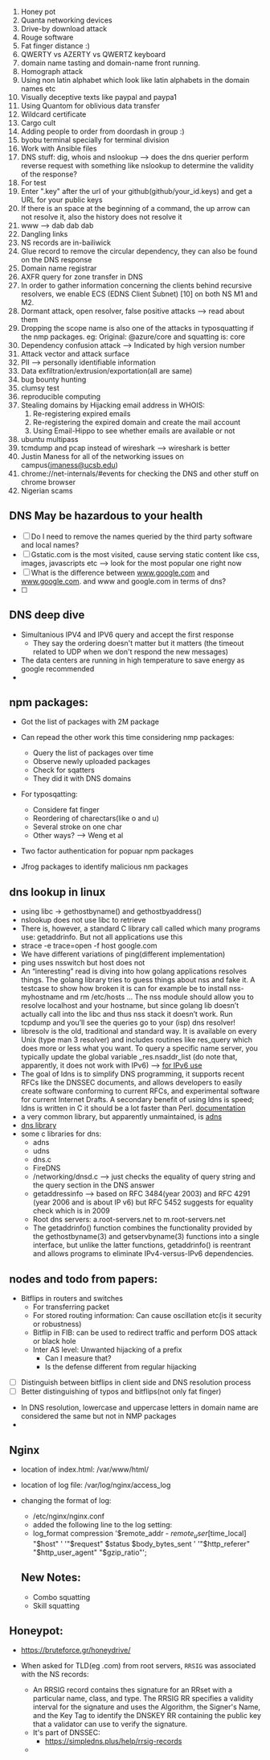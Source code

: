 1. Honey pot
2. Quanta networking devices
3. Drive-by download attack
4. Rouge software
5. Fat finger distance :)
6. QWERTY vs AZERTY vs QWERTZ keyboard 
7. domain name tasting and domain-name front running.
8. Homograph attack
9. Using non latin alphabet which look like latin alphabets in the domain names etc
10. Visually deceptive texts like paypal and paypa1 
11. Using Quantom for oblivious data transfer 
12. Wildcard certificate
13. Cargo cult
14. Adding people to order from doordash in group :)
15. byobu terminal specially for terminal division
16. Work with Ansible files
17. DNS stuff: dig, whois and nslookup --> does the dns querier perform reverse request with something like nslookup to determine the validity of the response? 
18. For test 
19. Enter ".key" after the url of your github(github/your_id.keys) and get a URL for your public keys
20. If there is an space at the beginning of a command, the up arrow can not resolve it, also the history does not resolve it 
21. www --> dab dab dab
22. Dangling links
23. NS records are in-bailiwick
24. Glue record to remove the circular dependency, they can also be found on the DNS response 
25. Domain name registrar
26. AXFR query for zone transfer in DNS
27. In order to gather information concerning the clients behind
recursive resolvers, we enable ECS (EDNS Client Subnet) [10] on
both NS M1 and M2.
28. Dormant attack, open resolver, false positive attacks --> read about them
29. Dropping the scope name is also one of the attacks in typosquatting if the nmp packages. eg: Original: @azure/core  and squatting is: core
30. Dependency confusion attack --> Indicated by high version number 
31. Attack vector and attack surface 
32. PII --> personally identifiable information
33. Data exfiltration/extrusion/exportation(all are same)
34. bug bounty hunting
35. clumsy test
36. reproducible computing 
37. Stealing domains by Hijacking email address in WHOIS:
    1.  Re-registering expired emails 
    2.  Re-registering the expired domain and create the mail account
    3.  Using Email-Hippo to see whether emails are available or not 
38. ubuntu multipass
39. tcmdump and pcap instead of wireshark --> wireshark is better
40. Justin Maness for all of the networking issues on campus(jmaness@ucsb.edu) 
41. chrome://net-internals/#events for checking the DNS and other stuff on chrome browser
42. Nigerian scams
    

## DNS May be hazardous to your health

- [ ] Do I need to remove the names queried by the third party software and local names?
- [ ] Gstatic.com is the most visited, cause serving static content like css, images, javascripts etc --> look for the most popular one right now  
- [ ] What is the difference between www.google.com and www.google.com. and www and google.com in terms of dns? 
- [ ] 

## DNS deep dive
* Simultanious IPV4 and IPV6 query and accept the first response
  * They say the ordering doesn't matter but it matters (the timeout related to UDP when we don't respond the new messages)
* The data centers are running in high temperature to save energy as google recommended 
* 



## npm packages:
* Got the list of packages with 2M package
* Can repead the other work this time considering nmp packages:
    * Query the list of packages over time
    * Observe newly uploaded packages 
    * Check for sqatters 
    * They did it with DNS domains
* For typosqatting:
    * Considere fat finger
    * Reordering of charectars(like o and u)
    * Several stroke on one char
    * Other ways? --> Weng et al

* Two factor authentication for popuar npm packages 
* Jfrog packages to identify malicious nm packages 

## dns lookup in linux
* using libc -> gethostbyname() and gethostbyaddress()
* nslookup does not use libc to retrieve 
* There is, however, a standard C library call called which many programs use: getaddrinfo. But not all applications use this
* strace -e trace=open -f host google.com
* We have different variations of ping(different implementation)
* ping uses nsswitch but host does not 
*  An “interesting” read is diving into how golang applications resolves things. The golang library tries to guess things about nss and fake it. A testcase to show how broken it is can for example be to install nss-myhostname and rm /etc/hosts … The nss module should allow you to resolve localhost and your hostname, but since golang lib doesn’t actually call into the libc and thus nss stack it doesn’t work. Run tcpdump and you’ll see the queries go to your (isp) dns resolver!
* libresolv is the old, traditional and standard way. It is available on every Unix (type man 3 resolver) and includes routines like res_query which does more or less what you want. To query a specific name server, you typically update the global variable _res.nsaddr_list (do note that, apparently, it does not work with IPv6) --> [for IPv6 use](https://stackoverflow.com/questions/388930/using-the-name-resolver-of-resolv-h-with-ipv6)
* The goal of ldns is to simplify DNS programming, it supports recent RFCs like the DNSSEC documents, and allows developers to easily create software conforming to current RFCs, and experimental software for current Internet Drafts. A secondary benefit of using ldns is speed; ldns is written in C it should be a lot faster than Perl. [documentation](https://www.nlnetlabs.nl/documentation/ldns/tutorial1_mx.html)
*  a very common library, but apparently unmaintained, is [adns](http://www.chiark.greenend.org.uk/~ian/adns/)
* [dns library](http://freshmeat.sourceforge.net/projects/poslib)
* some c libraries for dns:
  * adns
  * udns
  * dns.c
  * FireDNS
  * /networking/dnsd.c --> just checks the equality of query string and the query section in the DNS answer
  * getaddressinfo --> based on RFC 3484(year 2003) and RFC 4291 (year 2006 and is about IP v6) but RFC 5452 suggests for equality check which is in 2009
  * Root dns servers: a.root-servers.net to m.root-servers.net
  * The getaddrinfo() function combines the functionality provided by the gethostbyname(3) and getservbyname(3) functions into a single interface, but unlike the latter functions, getaddrinfo() is reentrant and allows programs to eliminate IPv4-versus-IPv6 dependencies.


## nodes and todo from papers:
* Bitflips in routers and switches
  * For transferring packet
  * For stored routing information: Can cause oscillation etc(is it security or robustness)
  * Bitflip in FIB: can be used to redirect traffic and perform DOS attack or black hole
  * Inter AS level: Unwanted hijacking of a prefix
    * Can I measure that?
    * Is the defense different from regular hijacking 
- [ ] Distinguish between bitflips in client side and DNS resolution process
- [ ] Better distinguishing of typos and bitflips(not only fat finger)
* In DNS resolution, lowercase and uppercase letters in domain name are considered the same but not in NMP packages
*  
 

## Nginx
* location of index.html: /var/www/html/
* location of log file: /var/log/nginx/access_log
* changing the format of log:
  * /etc/nginx/nginx.conf
  * added the following line to the log setting:
  * log_format compression '$remote_addr - $remote_user [$time_local] "$host" '
  '"$request" $status $body_bytes_sent '
  '"$http_referer" "$http_user_agent" "$gzip_ratio"';

  ## New Notes:
  * Combo squatting 
  * Skill squatting 

## Honeypot:
* https://bruteforce.gr/honeydrive/

* When asked for TLD(eg .com) from root servers, `RRSIG` was associated with the NS records:
  * An RRSIG record contains thes signature for an RRset with a particular name, class, and type. The RRSIG RR specifies a validity interval for the signature and uses the Algorithm, the Signer's Name, and the Key Tag to identify the DNSKEY RR containing the public key that a validator can use to verify the signature.
  * It's part of DNSSEC:
    * https://simpledns.plus/help/rrsig-records
  * 
